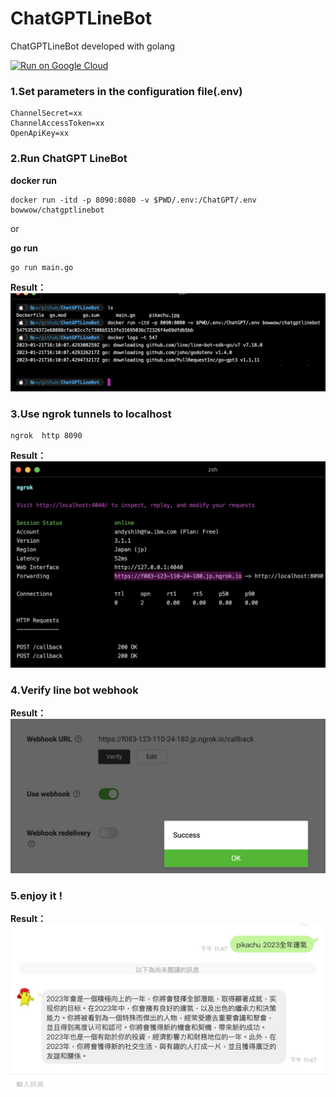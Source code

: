 # ChatGPTLineBot
ChatGPTLineBot developed with golang

[![Run on Google Cloud](https://storage.googleapis.com/cloudrun/button.svg)](https://console.cloud.google.com/cloudshell/editor?shellonly=true&cloudshell_image=gcr.io/cloudrun/button&cloudshell_git_repo=https://github.com/bowwowxx/ChatGPTLineBot.git)



### 1.Set parameters in the configuration file(.env)
```
ChannelSecret=xx  
ChannelAccessToken=xx  
OpenApiKey=xx  
```

### 2.Run ChatGPT LineBot
**docker run** 
```
docker run -itd -p 8090:8080 -v $PWD/.env:/ChatGPT/.env bowwow/chatgptlinebot 
```

or  

**go run** 

```
go run main.go
```

 **Result：**
  ![mole](https://github.com/bowwowxx/ChatGPTLineBot/blob/master/docker-run.jpg)  


### 3.Use ngrok tunnels to localhost

 ```
 ngrok  http 8090
 ```

 **Result：**
  ![mole](https://github.com/bowwowxx/ChatGPTLineBot/blob/master/ngork.jpg)  

### 4.Verify line bot webhook

 **Result：**
  ![mole](https://github.com/bowwowxx/ChatGPTLineBot/blob/master/linebot-webhook.jpg)  

### 5.enjoy it !
 **Result：**
  ![mole](https://github.com/bowwowxx/ChatGPTLineBot/blob/master/pikachu.jpg)  
